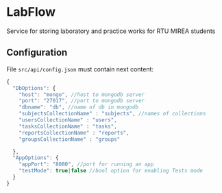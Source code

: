 # LabFlow
Service for storing laboratory and practice works for RTU MIREA students

## Configuration

File ```src/api/config.json``` must contain next content:

```js
{
  "DbOptions": {
    "host": "mongo", //host to mongodb server
    "port": "27017", //port to mongodb server
    "dbname": "db", //name of db in mongodb
    "subjectsCollectionName" : "subjects", //names of collections
    "usersCollectionName" : "users",
    "tasksCollectionName" : "tasks",
    "reportsCollectionName" : "reports",
    "groupsCollectionName" : "groups"

  },
  "AppOptions": {
    "appPort": "8080", //port for running an app
    "testMode": true|false //bool option for enabling Tests mode
  }
}
```


